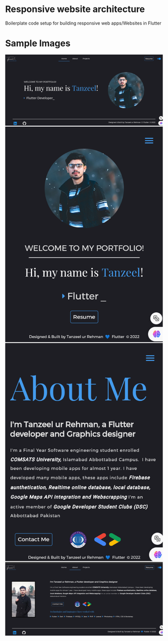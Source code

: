 # Responsive website architecture
Boilerplate code setup for building responsive web apps/Websites in Flutter

# Sample Images
![Desktop view 1](https://github.com/tanzeelRehman/ResponsiveSite_Setup/blob/master/s1.png)
![Mobile view 1](https://github.com/tanzeelRehman/ResponsiveSite_Setup/blob/master/s2.png)
![Desktop view 2](https://github.com/tanzeelRehman/ResponsiveSite_Setup/blob/master/s4.png)
![Mobile view 2](https://github.com/tanzeelRehman/ResponsiveSite_Setup/blob/master/s3.png)

